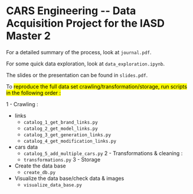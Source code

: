 # CARS Engineering -- Data Acquisition Project for the IASD Master 2

For a detailed summary of the process, look at `journal.pdf`.

For some quick data exploration, look at `data_exploration.ipynb`.

The slides or the presentation can be found in `slides.pdf`.

To <mark>reproduce the full data set crawling/transformation/storage<mark>, run scripts in the following order :

1 - Crawling :
  - links 
    - `catalog_1_get_brand_links.py`
    - `catalog_2_get_model_links.py`
    - `catalog_3_get_generation_links.py`
    - `catalog_4_get_modification_links.py`
  - cars data
    - `catalog_5_add_multiple_cars.py`
2 - Transformations & cleaning :
    - `transformations.py`
3 - Storage
  - Create the data base
    - `create_db.py`
  - Visualize the data base/check data & images
    - `visualize_data_base.py`
